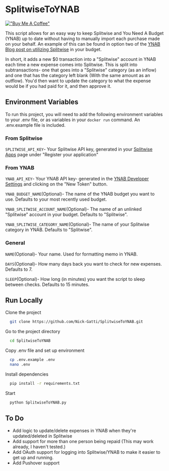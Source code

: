 
# SplitwiseToYNAB
[!["Buy Me A Coffee"](https://www.buymeacoffee.com/assets/img/custom_images/orange_img.png)](https://www.buymeacoffee.com/nickgatti)

This script allows for an easy way to keep Splitwise and You Need A Budget (YNAB) up to date without having to manually import each purchase made on your behalf. An example of this can be found in option two of the [YNAB Blog post on utilizing Splitwise](https://support.youneedabudget.com/en_us/splitwise-and-ynab-a-guide-H1GwOyuCq#register) in your budget.

In short, it adds a new $0 transaction into a "Splitwise" account in YNAB each time a new expense comes into Splitwise. This is split into subtransactions- one that goes into a "Splitwise" category (as an inflow) and one that has the category left blank (With the same amount as an outflow). You'd then want to update the category to what the expense would be if you had paid for it, and then approve it.




## Environment Variables

To run this project, you will need to add the following environment variables to your .env file, or as variables in your `docker run` command.
An .env.example file is included.

### From Splitwise

`SPLITWISE_API_KEY`- Your Splitwise API key, generated in your [Splitwise Apps](https://secure.splitwise.com/apps) page under "Register your application"

### From YNAB
`YNAB_API_KEY`- Your YNAB API key- generated in the [YNAB Developer Settings](https://app.youneedabudget.com/settings/developer) and clicking on the "New Token" button.

`YNAB_BUDGET_NAME`(Optional)- The name of the YNAB budget you want to use. Defaults to your most recently used budget.

`YNAB_SPLITWISE_ACCOUNT_NAME`(Optional)- The name of an unlinked "Splitwise" account in your budget. Defaults to "Splitwise".

`YNAB_SPLITWISE_CATEGORY_NAME`(Optional)-  The name of your Splitwise category in YNAB. Defaults to "Splitwise".

### General

`NAME`(Optional)- Your name. Used for formatting memo in YNAB.

`DAYS`(Optional)- How many days back you want to check for new expenses. Defaults to 7.

`SLEEP`(Optional)- How long (in minutes) you want the script to sleep between checks. Defaults to 15 minutes.
## Run Locally

Clone the project

```bash
  git clone https://github.com/Nick-Gatti/SplitwiseToYNAB.git
```

Go to the project directory

```bash
  cd SplitwiseToYNAB
```

Copy .env file and set up environment
```bash
  cp .env.example .env
  nano .env
```

Install dependencies

```bash
  pip install -r requirements.txt
```

Start

```bash
  python SplitwiseToYNAB.py
```


## To Do

- Add logic to update/delete expenses in YNAB when they're updated/deleted in Splitwise
- Add support for more than one person being repaid (This may work already, I haven't tested.)
- Add OAuth support for logging into Splitwise/YNAB to make it easier to get up and running.
- Add Pushover support
